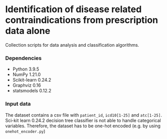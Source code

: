 # Identification of disease related contraindications from prescription data alone

Collection scripts for data analysis and classification algorithms.

### Dependencies
* Python 3.9.5
* NumPy 1.21.0
* Scikit-learn 0.24.2
* Graphviz 0.16
* statsmodels 0.12.2

### Input data
The dataset contains a csv file with `patient_id`, `icd10[1-25]` and `atc[1-25]`.
Sci-kit learn 0.24.2 decision tree classifier is not able to handle categorical variables.
Therefore, the dataset has to be one-hot encoded (e.g. by using `onehot_encoder.py`)
